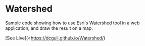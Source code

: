 # Watershed

Sample code showing how to use Esri's Watershed tool in a web application, and draw the result on a map.

[See Live](<https://dcgull.github.io/Watershed/)
